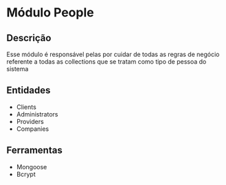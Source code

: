 # Módulo People

## Descrição

Esse módulo é responsável pelas por cuidar de todas as regras de negócio referente a todas as collections que se tratam como tipo de pessoa do sistema

## Entidades

- Clients
- Administrators
- Providers
- Companies

## Ferramentas

- Mongoose
- Bcrypt